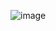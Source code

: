 ![image](https://user-images.githubusercontent.com/5312171/121105292-74fca380-c7c9-11eb-8855-2673ef2f1dda.png)
